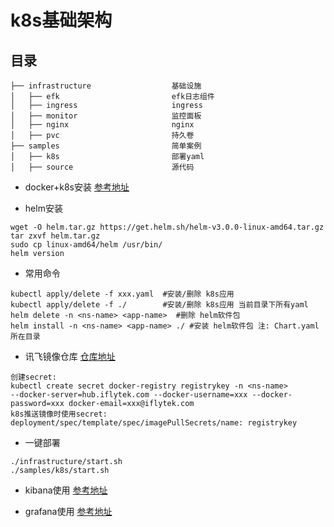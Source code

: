 # k8s基础架构

## 目录

    ├── infrastructure                  基础设施
    │   ├── efk                         efk日志组件
    │   ├── ingress                     ingress
    │   ├── monitor                     监控面板
    │   ├── nginx                       nginx
    │   ├── pvc                         持久卷    
    ├── samples                         简单案例
    │   ├── k8s                         部署yaml   
    │   ├── source                      源代码

+ docker+k8s安装 [参考地址](http://note.youdao.com/noteshare?id=ab3eb1f3c833cb2db5d9436bda3e24d9)

+ helm安装
```shell
wget -O helm.tar.gz https://get.helm.sh/helm-v3.0.0-linux-amd64.tar.gz
tar zxvf helm.tar.gz
sudo cp linux-amd64/helm /usr/bin/
helm version
```

+ 常用命令
```shell
kubectl apply/delete -f xxx.yaml  #安装/删除 k8s应用
kubectl apply/delete -f ./        #安装/删除 k8s应用 当前目录下所有yaml
helm delete -n <ns-name> <app-name>  #删除 helm软件包
helm install -n <ns-name> <app-name> ./ #安装 helm软件包 注: Chart.yaml所在目录
```

+ 讯飞镜像仓库 [仓库地址](https://hub.iflytek.com/)
```
创建secret:
kubectl create secret docker-registry registrykey -n <ns-name>
--docker-server=hub.iflytek.com --docker-username=xxx --docker-password=xxx docker-email=xxx@iflytek.com
k8s推送镜像时使用secret:
deployment/spec/template/spec/imagePullSecrets/name: registrykey
```

+ 一键部署
```
./infrastructure/start.sh
./samples/k8s/start.sh
```

+ kibana使用 [参考地址](http://note.youdao.com/noteshare?id=2ec4e8823bb7b775a27d563189cf78fa)

+ grafana使用 [参考地址](http://note.youdao.com/noteshare?id=5853896070d7bc4da68e396c3c38ff1d)